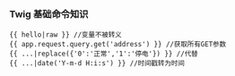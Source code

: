 ### Twig 基础命令知识
	{{ hello|raw }} //变量不被转义
	{{ app.request.query.get('address') }} //获取所有GET参数
	{{ ...|replace({'0':'正常','1':'停电'}) }} //代替
	{{ ...|date('Y-m-d H:i:s') }} //时间戳转为时间	
